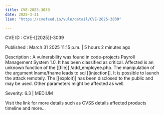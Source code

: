 ```yaml
---
title: CVE-2025-3039
date: 2025-3-31
lien: "https://cvefeed.io/vuln/detail/CVE-2025-3039"

---
```


CVE ID : CVE-[[2025]]-3039
 
Published :  March 31
2025
11:15 p.m. | 5 hours
2 minutes ago
 
Description : A vulnerability was found in code-projects Payroll Management System 1.0. It has been classified as critical. Affected is an unknown function of the  [[file]] /add_employee.php. The manipulation of the argument lname/fname leads to sql  [[injection]]. It is possible to launch the attack remotely. The  [[exploit]] has been disclosed to the public and may be used. Other parameters might be affected as well.
 
Severity: 6.3 | MEDIUM
 
Visit the link for more details
such as CVSS details
affected products
timeline
and more...
